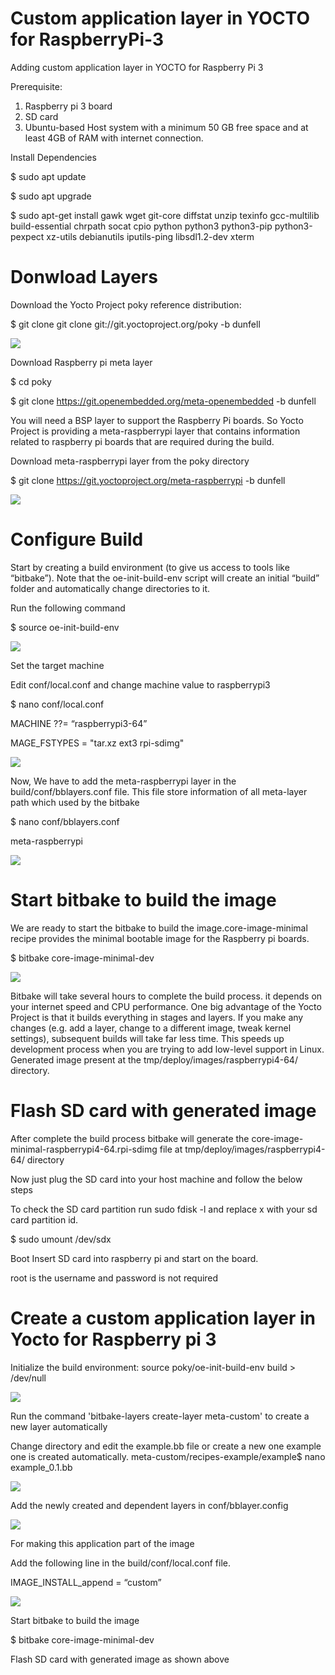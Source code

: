 # Custom application layer in YOCTO for RaspberryPi-3
Adding custom application layer in YOCTO for Raspberry Pi 3

Prerequisite:

1. Raspberry pi 3 board
2. SD card
3. Ubuntu-based Host system with a minimum 50 GB free space and at least 4GB of RAM with internet connection.

Install Dependencies

$ sudo apt update

$ sudo apt upgrade

$ sudo apt-get install gawk wget git-core diffstat unzip texinfo gcc-multilib build-essential chrpath socat cpio python python3 python3-pip python3-pexpect xz-utils debianutils iputils-ping libsdl1.2-dev xterm

# Donwload Layers

Download the Yocto Project poky reference distribution:

$ git clone git clone git://git.yoctoproject.org/poky -b dunfell

![](https://i.postimg.cc/MpzXrvqq/1.png)


Download Raspberry pi meta layer

$ cd poky

$ git clone https://git.openembedded.org/meta-openembedded -b dunfell

You will need a BSP layer to support the Raspberry Pi boards. So Yocto Project is providing a meta-raspberrypi layer that contains information related to raspberry pi boards that are required during the build.

Download meta-raspberrypi layer from the poky directory

$ git clone https://git.yoctoproject.org/meta-raspberrypi -b dunfell

![](https://i.postimg.cc/3rBw032q/2.png)

# Configure Build

Start by creating a build environment (to give us access to tools like “bitbake”). Note that the oe-init-build-env script will create an initial “build” folder and automatically change directories to it.

Run the following command

$ source oe-init-build-env

![](https://i.postimg.cc/P5fVfQTc/3.png)

Set the target machine

Edit conf/local.conf and change machine value to raspberrypi3

$ nano conf/local.conf

MACHINE ??= “raspberrypi3-64”

MAGE_FSTYPES = "tar.xz ext3 rpi-sdimg"

![](https://i.postimg.cc/66YvJrbT/4.png)

Now, We have to add the meta-raspberrypi layer in the build/conf/bblayers.conf file. This file store information of all meta-layer path which used by the bitbake

$ nano conf/bblayers.conf

meta-raspberrypi 

![](https://i.postimg.cc/9fYfP2vz/5.png)

# Start bitbake to build the image

We are ready to start the bitbake to build the image.core-image-minimal recipe provides the minimal bootable image for the Raspberry pi boards.

$ bitbake core-image-minimal-dev

![](https://i.postimg.cc/YSDCDRCw/6.png)

Bitbake will take several hours to complete the build process. it depends on your internet speed and CPU performance. One big advantage of the Yocto Project is that it builds everything in stages and layers. If you make any changes (e.g. add a layer, change to a different image, tweak kernel settings), subsequent builds will take far less time. This speeds up development process when you are trying to add low-level support in Linux.
Generated image present at the tmp/deploy/images/raspberrypi4-64/ directory.


# Flash SD card with generated image

After complete the build process bitbake will generate the core-image-minimal-raspberrypi4-64.rpi-sdimg file at tmp/deploy/images/raspberrypi4-64/ directory

Now just plug the SD card into your host machine and follow the below steps

To check the SD card partition run sudo fdisk -l and replace x with your sd card partition id.

$ sudo umount /dev/sdx

Boot
Insert SD card into raspberry pi and start on the board.

root is the username and password is not required


# Create a custom application layer in Yocto for Raspberry pi 3

Initialize the build environment: source poky/oe-init-build-env build > /dev/null

![](https://i.postimg.cc/zvjMptqC/7.png)

Run the command 'bitbake-layers create-layer meta-custom' to create a new layer automatically

Change directory and edit the example.bb file or create a new one example one is created automatically. meta-custom/recipes-example/example$ nano example_0.1.bb

![](https://i.postimg.cc/FH45yB3B/10.png)

Add the newly created and dependent layers in conf/bblayer.config

![](https://i.postimg.cc/520jVykJ/8.png)

For making this application part of the image

Add the following line in the build/conf/local.conf file.

IMAGE_INSTALL_append = “custom”

![](https://i.postimg.cc/5tWcmkzr/9.png)

Start bitbake to build the image

$ bitbake core-image-minimal-dev

Flash SD card with generated image as shown above
